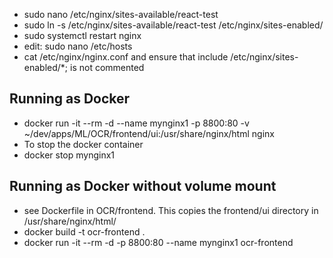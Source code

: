 
* sudo nano /etc/nginx/sites-available/react-test
* sudo ln -s /etc/nginx/sites-available/react-test /etc/nginx/sites-enabled/
* sudo systemctl restart nginx
* edit: sudo nano /etc/hosts
* cat /etc/nginx/nginx.conf and ensure that include /etc/nginx/sites-enabled/*; is not commented

## Running as Docker
* docker run -it --rm -d --name mynginx1 -p 8800:80 -v ~/dev/apps/ML/OCR/frontend/ui:/usr/share/nginx/html nginx
* To stop the docker container
* docker stop mynginx1

## Running as Docker without volume mount
* see Dockerfile in OCR/frontend. This copies the frontend/ui directory in /usr/share/nginx/html/
* docker build -t ocr-frontend .
* docker run -it --rm -d -p 8800:80 --name mynginx1 ocr-frontend
